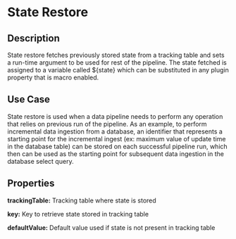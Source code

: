 # State Restore

 Description
 -----------
 State restore fetches previously stored state from a tracking table and sets a run-time argument to be used for rest of the pipeline. The state fetched is assigned to a variable called ${state} which can
 be substituted in any plugin property that is macro enabled.


 Use Case
 --------

State restore is used when a data pipeline needs to perform any operation that relies on previous run of the pipeline.
As an example, to perform incremental data ingestion from a database, an identifier that represents a starting point for the incremental ingest (ex: maximum value of update time in the database table) can be stored
on each successful pipeline run, which then can be used as the starting point for subsequent data ingestion in the database select query.



 Properties
 ----------

**trackingTable:** Tracking table where state is stored

**key:** Key to retrieve state stored in tracking table

**defaultValue:** Default value used if state is not present in tracking table

